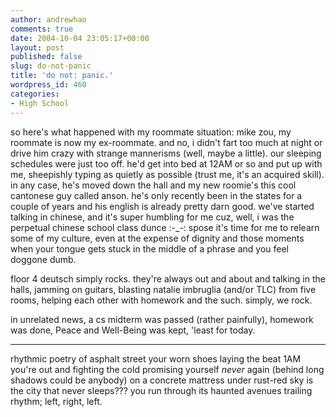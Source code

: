 ```yaml
---
author: andrewhao
comments: true
date: 2004-10-04 23:05:17+00:00
layout: post
published: false
slug: do-not-panic
title: 'do not: panic.'
wordpress_id: 460
categories:
- High School
---
```


so here's what happened with my roommate situation: mike zou, my roommate is now my ex-roommate. and no, i didn't fart too much at night or drive him crazy with strange mannerisms (well, maybe a little). our sleeping schedules were just too off. he'd get into bed at 12AM or so and put up with me, sheepishly typing as quietly as possible (trust me, it's an acquired skill). in any case, he's moved down the hall and my new roomie's this cool cantonese guy called anson. he's only recently been in the states for a couple of years and his english is already pretty darn good. we've started talking in chinese, and it's super humbling for me cuz, well, i was the perpetual chinese school class dunce :-_-: spose it's time for me to relearn some of my culture, even at the expense of dignity and those moments when your tongue gets stuck in the middle of a phrase and you feel doggone dumb.

floor 4 deutsch simply rocks. they're always out and about and talking in the halls, jamming on guitars, blasting natalie imbruglia (and/or TLC) from five rooms, helping each other with homework and the such. simply, we rock.

in unrelated news, a cs midterm was passed (rather painfully), homework was done, Peace and Well-Being was kept, 'least for today.

-----------------------------------------------
rhythmic poetry of asphalt street
your worn shoes laying the beat
1AM you're out and fighting the cold
promising yourself _never_ again (behind
long shadows could be
anybody)
on a concrete mattress under rust-red sky
is the city that never sleeps???
you run through its haunted avenues
trailing rhythm; left, right, left.
